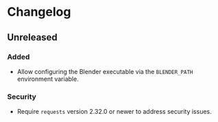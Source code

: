 # Changelog

## Unreleased

### Added
- Allow configuring the Blender executable via the `BLENDER_PATH` environment variable.

### Security
- Require `requests` version 2.32.0 or newer to address security issues.

